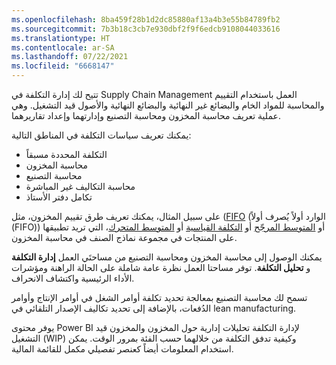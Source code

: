 ```yaml
---
ms.openlocfilehash: 8ba459f28b1d2dc85880af13a4b3e55b84789fb2
ms.sourcegitcommit: 7b3b18c3cb7e930dbf2f9f6edcb9108044033616
ms.translationtype: HT
ms.contentlocale: ar-SA
ms.lasthandoff: 07/22/2021
ms.locfileid: "6668147"
---
```

تتيح لك إدارة التكلفة في Supply Chain Management العمل باستخدام التقييم والمحاسبة للمواد الخام والبضائع غير النهائية والبضائع النهائية والأصول قيد التشغيل. وهي عملية تعريف محاسبة المخزون ومحاسبة التصنيع وإدارتهما وإعداد تقاريرهما.
 
يمكنك تعريف سياسات التكلفة في المناطق التالية:

- التكلفة المحددة مسبقاً
- محاسبة المخزون
- محاسبة التصنيع
- محاسبة التكاليف غير المباشرة
- تكامل دفتر الأستاذ

على سبيل المثال، يمكنك تعريف طرق تقييم المخزون، مثل ([FIFO](https://docs.microsoft.com/dynamics365/supply-chain/cost-management/fifo-physical-value-marking/?azure-portal=true) (‏‫الوارد أولاً يُصرف أولاً‬ (FIFO)) أو [المتوسط المرجّح](https://docs.microsoft.com/dynamics365/supply-chain/cost-management/weighted-average-date/?azure-portal=true) أو [التكلفة القياسية](https://docs.microsoft.com/dynamics365/supply-chain/cost-management/prerequisites-standard-costs/?azure-portal=true) أو [المتوسط المتحرك](https://docs.microsoft.com/dynamics365/supply-chain/cost-management/moving-average/?azure-portal=true)، التي تريد تطبيقها على المنتجات في مجموعة نماذج الصنف في محاسبة المخزون.

يمكنك الوصول إلى محاسبة المخزون ومحاسبة التصنيع من مساحتَي العمل **إدارة التكلفة** و **تحليل التكلفة**. توفر مساحتا العمل نظرة عامة شاملة على الحالة الراهنة ومؤشرات الأداء الرئيسية واكتشاف الانحراف.

تسمح لك محاسبة التصنيع بمعالجة تحديد تكلفة أوامر الشغل في أوامر الإنتاج وأوامر الدُفعات، بالإضافة إلى تحديد تكاليف الإصدار التلقائي في lean manufacturing.

يوفر محتوى Power BI لإدارة التكلفة تحليلات إدارية حول المخزون والمخزون قيد التشغيل (WIP) وكيفية تدفق التكلفة من خلالهما حسب الفئة بمرور الوقت. يمكن استخدام المعلومات أيضاً كعنصر تفصيلي مكمل للقائمة المالية.

